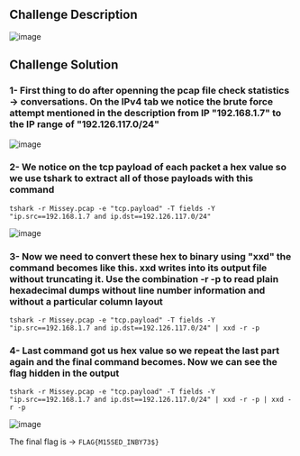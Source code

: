 ## Challenge Description
![image](https://github.com/mohamedyasser998/CyberTalent_Blue_Team_Scholarship_2023/assets/57010124/46b153a1-2b27-4879-99f7-b53e864468b7)

## Challenge Solution
### 1- First thing to do after openning the pcap file check statistics -> conversations. On the IPv4 tab we notice the brute force attempt mentioned in the description from IP "192.168.1.7" to the IP range of "192.126.117.0/24"
![image](https://github.com/mohamedyasser998/CyberTalent_Blue_Team_Scholarship_2023/assets/57010124/6e76f1a2-b48f-4e85-9fd5-349f4896e1f9)

### 2- We notice on the tcp payload of each packet a hex value so we use tshark to extract all of those payloads with this command
```
tshark -r Missey.pcap -e "tcp.payload" -T fields -Y "ip.src==192.168.1.7 and ip.dst==192.126.117.0/24"
```
![image](https://github.com/mohamedyasser998/CyberTalent_Blue_Team_Scholarship_2023/assets/57010124/d8df192a-4985-4bc2-84d6-ffac0255738b)

### 3- Now we need to convert these hex to binary using "xxd" the command becomes like this. xxd writes into its output file without truncating it. Use the combination -r -p to read plain hexadecimal dumps without line number information and without a particular column layout
```
tshark -r Missey.pcap -e "tcp.payload" -T fields -Y "ip.src==192.168.1.7 and ip.dst==192.126.117.0/24" | xxd -r -p
```

### 4- Last command got us hex value so we repeat the last part again and the final command becomes. Now we can see the flag hidden in the output
```
tshark -r Missey.pcap -e "tcp.payload" -T fields -Y "ip.src==192.168.1.7 and ip.dst==192.126.117.0/24" | xxd -r -p | xxd -r -p
```
![image](https://github.com/mohamedyasser998/CyberTalent_Blue_Team_Scholarship_2023/assets/57010124/37c79b23-27f3-4661-bc45-c7fc2dd0f279)

The final flag is &rarr; `FLAG{M15SED_INBY73$}`
